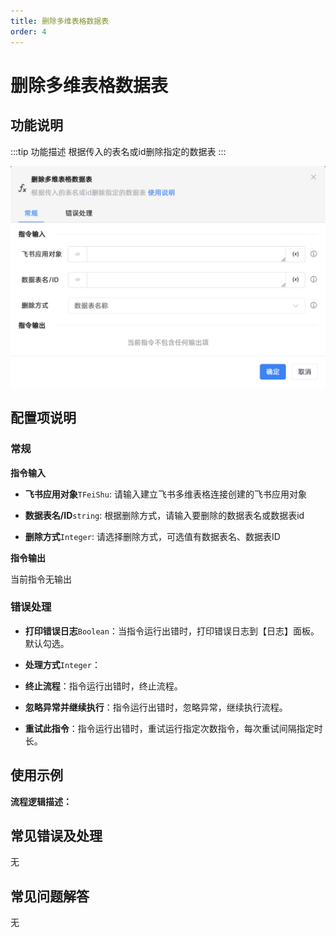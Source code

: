 ```yaml
---
title: 删除多维表格数据表
order: 4
---
```


# 删除多维表格数据表

## 功能说明

:::tip 功能描述
根据传入的表名或id删除指定的数据表
:::

![删除多维表格数据表](../../../../assets/删除多维表格数据表_command.png)

## 配置项说明

### 常规

**指令输入**

- **飞书应用对象**`TFeiShu`: 请输入建立飞书多维表格连接创建的飞书应用对象

- **数据表名/ID**`string`: 根据删除方式，请输入要删除的数据表名或数据表id

- **删除方式**`Integer`: 请选择删除方式，可选值有数据表名、数据表ID


**指令输出**

当前指令无输出

### 错误处理

- **打印错误日志**`Boolean`：当指令运行出错时，打印错误日志到【日志】面板。默认勾选。

- **处理方式**`Integer`：

 - **终止流程**：指令运行出错时，终止流程。

 - **忽略异常并继续执行**：指令运行出错时，忽略异常，继续执行流程。

 - **重试此指令**：指令运行出错时，重试运行指定次数指令，每次重试间隔指定时长。

## 使用示例

**流程逻辑描述：** 

## 常见错误及处理

无

## 常见问题解答

无

